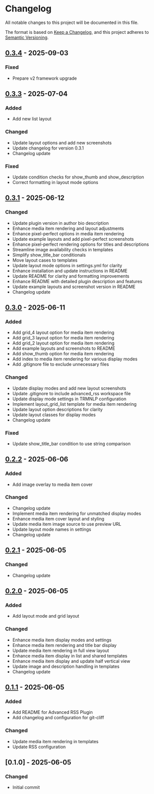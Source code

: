 # Changelog

All notable changes to this project will be documented in this file.

The format is based on [Keep a Changelog](https://keepachangelog.com/en/1.0.0/),
and this project adheres to [Semantic Versioning](https://semver.org/spec/v2.0.0.html).

## [0.3.4] - 2025-09-03

### Fixed

- Prepare v2 framework upgrade

## [0.3.3] - 2025-07-04

### Added

- Add new list layout

### Changed

- Update layout options and add new screenshots
- Update changelog for version 0.3.1
- Changelog update

### Fixed

- Update condition checks for show_thumb and show_description
- Correct formatting in layout mode options

## [0.3.1] - 2025-06-12

### Changed

- Update plugin version in author bio description
- Enhance media item rendering and layout adjustments
- Enhance pixel-perfect options in media item rendering
- Update example layouts and add pixel-perfect screenshots
- Enhance pixel-perfect rendering options for titles and descriptions
- Streamline image availability checks in templates
- Simplify show_title_bar conditionals
- Move layout cases to templates
- Update layout mode options in settings.yml for clarity
- Enhance installation and update instructions in README
- Update README for clarity and formatting improvements
- Enhance README with detailed plugin description and features
- Update example layouts and screenshot version in README
- Changelog update

## [0.3.0] - 2025-06-11

### Added

- Add grid_4 layout option for media item rendering
- Add grid_3 layout option for media item rendering
- Add grid_2 layout option for media item rendering
- Add example layouts and screenshots to README
- Add show_thumb option for media item rendering
- Add index to media item rendering for various display modes
- Add .gitignore file to exclude unnecessary files

### Changed

- Update display modes and add new layout screenshots
- Update .gitignore to include advanced_rss workspace file
- Update display mode settings in TRMNLP configuration
- Implement layout_grid_list template for media item rendering
- Update layout option descriptions for clarity
- Update layout classes for display modes
- Changelog update

### Fixed

- Update show_title_bar condition to use string comparison

## [0.2.2] - 2025-06-06

### Added

- Add image overlay to media item cover

### Changed

- Changelog update
- Implement media item rendering for unmatched display modes
- Enhance media item cover layout and styling
- Update media item image source to use preview URL
- Update layout mode names in settings
- Changelog update

## [0.2.1] - 2025-06-05

### Changed

- Changelog update

## [0.2.0] - 2025-06-05

### Added

- Add layout mode and grid layout

### Changed

- Enhance media item display modes and settings
- Enhance media item rendering and title bar display
- Update media item rendering in full view layout
- Enhance media item display in list and shared templates
- Enhance media item display and update half vertical view
- Update image and description handling in templates
- Changelog update

## [0.1.1] - 2025-06-05

### Added

- Add README for Advanced RSS Plugin
- Add changelog and configuration for git-cliff

### Changed

- Update media item rendering in templates
- Update RSS configuration

## [0.1.0] - 2025-06-05

### Changed

- Initial commit

[0.3.4]: https://github.com/heroheman/trmnl_advanced_rss/compare/v0.3.3..v0.3.4
[0.3.3]: https://github.com/heroheman/trmnl_advanced_rss/compare/v0.3.1..v0.3.3
[0.3.1]: https://github.com/heroheman/trmnl_advanced_rss/compare/v0.3.0..v0.3.1
[0.3.0]: https://github.com/heroheman/trmnl_advanced_rss/compare/v0.2.2..v0.3.0
[0.2.2]: https://github.com/heroheman/trmnl_advanced_rss/compare/v0.2.1..v0.2.2
[0.2.1]: https://github.com/heroheman/trmnl_advanced_rss/compare/v0.2.0..v0.2.1
[0.2.0]: https://github.com/heroheman/trmnl_advanced_rss/compare/v0.1.1..v0.2.0
[0.1.1]: https://github.com/heroheman/trmnl_advanced_rss/compare/v0.1.0..v0.1.1

<!-- generated by git-cliff -->
